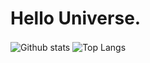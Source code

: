 <h1>Hello Universe.</h1>

<img align="center" src="https://github-readme-stats.vercel.app/api?username=tatsOre&show_icons=true" alt="Github stats" />

<img align="center" src="https://github-readme-stats.vercel.app/api/top-langs/?username=tatsOre&layout=compact&langs_count=6" alt="Top Langs"/>
